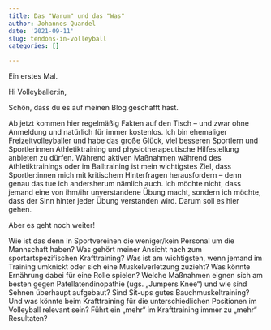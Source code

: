 ```yaml
---
title: Das "Warum" und das "Was"
author: Johannes Quandel
date: '2021-09-11'
slug: tendons-in-volleyball
categories: []

---
```


Ein erstes Mal.

Hi Volleyballer:in,

Schön, dass du es auf meinen Blog geschafft hast. 

Ab jetzt kommen hier regelmäßig Fakten auf den Tisch – und zwar ohne Anmeldung und natürlich für immer kostenlos. 
Ich bin ehemaliger Freizeitvolleyballer und habe das große Glück, viel besseren Sportlern und Sportlerinnen Athletiktraining und physiotherapeutische Hilfestellung anbieten zu dürfen. Während aktiven Maßnahmen während des Athletiktrainings oder im Balltraining ist mein wichtigstes Ziel, dass Sportler:innen mich mit kritischem Hinterfragen herausfordern – denn genau das tue ich andersherum nämlich auch. Ich möchte nicht, dass jemand eine von ihm/ihr unverstandene Übung macht, sondern ich möchte, dass der Sinn hinter jeder Übung verstanden wird. Darum soll es hier gehen.

Aber es geht noch weiter!

Wie ist das denn in Sportvereinen die weniger/kein Personal um die Mannschaft haben? Was gehört meiner Ansicht nach zum sportartspezifischen Krafttraining? Was ist am wichtigsten, wenn jemand im Training umknickt oder sich eine Muskelverletzung zuzieht? Was könnte Ernährung dabei für eine Rolle spielen? Welche Maßnahmen eignen sich am besten gegen Patellatendinopathie (ugs. „Jumpers Knee“) und wie sind Sehnen überhaupt aufgebaut? Sind Sit-ups gutes Bauchmuskeltraining? Und was könnte beim Krafttraining für die unterschiedlichen Positionen im Volleyball relevant sein? Führt ein „mehr“ im Krafttraining immer zu „mehr“ Resultaten?

